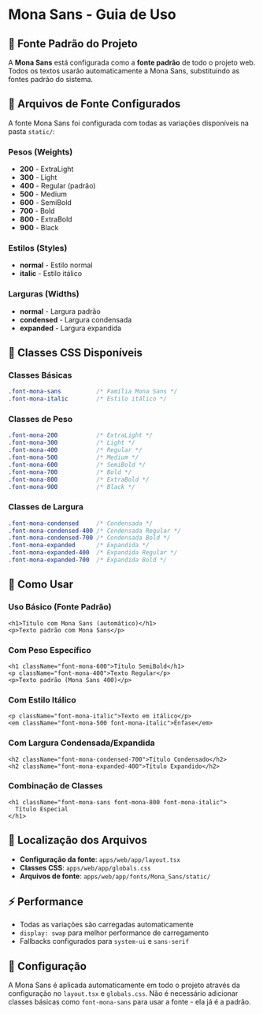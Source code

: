 # Mona Sans - Guia de Uso

## 🎯 Fonte Padrão do Projeto

A **Mona Sans** está configurada como a **fonte padrão** de todo o projeto web. Todos os textos usarão automaticamente a Mona Sans, substituindo as fontes padrão do sistema.

## 📁 Arquivos de Fonte Configurados

A fonte Mona Sans foi configurada com todas as variações disponíveis na pasta `static/`:

### Pesos (Weights)
- **200** - ExtraLight
- **300** - Light
- **400** - Regular (padrão)
- **500** - Medium
- **600** - SemiBold
- **700** - Bold
- **800** - ExtraBold
- **900** - Black

### Estilos (Styles)
- **normal** - Estilo normal
- **italic** - Estilo itálico

### Larguras (Widths)
- **normal** - Largura padrão
- **condensed** - Largura condensada
- **expanded** - Largura expandida

## 🎨 Classes CSS Disponíveis

### Classes Básicas
```css
.font-mona-sans          /* Família Mona Sans */
.font-mona-italic        /* Estilo itálico */
```

### Classes de Peso
```css
.font-mona-200           /* ExtraLight */
.font-mona-300           /* Light */
.font-mona-400           /* Regular */
.font-mona-500           /* Medium */
.font-mona-600           /* SemiBold */
.font-mona-700           /* Bold */
.font-mona-800           /* ExtraBold */
.font-mona-900           /* Black */
```

### Classes de Largura
```css
.font-mona-condensed     /* Condensada */
.font-mona-condensed-400 /* Condensada Regular */
.font-mona-condensed-700 /* Condensada Bold */
.font-mona-expanded      /* Expandida */
.font-mona-expanded-400  /* Expandida Regular */
.font-mona-expanded-700  /* Expandida Bold */
```

## 🚀 Como Usar

### Uso Básico (Fonte Padrão)
```tsx
<h1>Título com Mona Sans (automático)</h1>
<p>Texto padrão com Mona Sans</p>
```

### Com Peso Específico
```tsx
<h1 className="font-mona-600">Título SemiBold</h1>
<p className="font-mona-400">Texto Regular</p>
<p>Texto padrão (Mona Sans 400)</p>
```

### Com Estilo Itálico
```tsx
<p className="font-mona-italic">Texto em itálico</p>
<em className="font-mona-500 font-mona-italic">Ênfase</em>
```

### Com Largura Condensada/Expandida
```tsx
<h2 className="font-mona-condensed-700">Título Condensado</h2>
<h2 className="font-mona-expanded-400">Título Expandido</h2>
```

### Combinação de Classes
```tsx
<h1 className="font-mona-sans font-mona-800 font-mona-italic">
  Título Especial
</h1>
```

## 📁 Localização dos Arquivos

- **Configuração da fonte**: `apps/web/app/layout.tsx`
- **Classes CSS**: `apps/web/app/globals.css`
- **Arquivos de fonte**: `apps/web/app/fonts/Mona_Sans/static/`

## ⚡ Performance

- Todas as variações são carregadas automaticamente
- `display: swap` para melhor performance de carregamento
- Fallbacks configurados para `system-ui` e `sans-serif`

## 🔧 Configuração

A Mona Sans é aplicada automaticamente em todo o projeto através da configuração no `layout.tsx` e `globals.css`. Não é necessário adicionar classes básicas como `font-mona-sans` para usar a fonte - ela já é a padrão.
